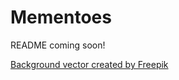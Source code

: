 # Mementoes

README coming soon!

<a href="http://www.freepik.com/free-photos-vectors/background">Background vector created by Freepik</a>